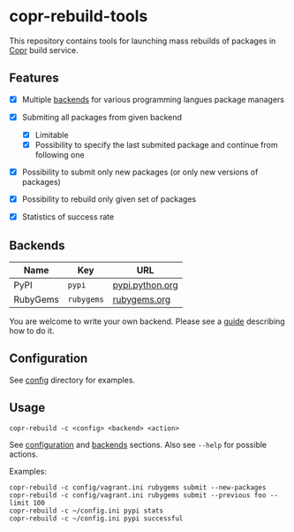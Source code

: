 # copr-rebuild-tools

This repository contains tools for launching mass rebuilds of packages in [Copr](http://copr.fedoraproject.org/) build service.

## Features
- [x] Multiple [backends](#backends) for various programming langues package managers
- [x] Submiting all packages from given backend
    - [x] Limitable
    - [x] Possibility to specify the last submited package and continue from following one
- [x] Possibility to submit only new packages (or only new versions of packages)
- [x] Possibility to rebuild only given set of packages
- [x] Statistics of success rate


## Backends

| Name     | Key         | URL                                        |
| -------- | ----------- | ------------------------------------------ |
| PyPI     | `pypi`      | [pypi.python.org](https://pypi.python.org) |
| RubyGems | `rubygems`  | [rubygems.org](http://rubygems.org)        |

You are welcome to write your own backend. Please see a [guide](backends/README.md) describing how to do it.

## Configuration

See [config](/config) directory for examples.


## Usage

    copr-rebuild -c <config> <backend> <action>

See [configuration](#configuration) and [backends](#backends) sections. Also see `--help` for possible actions.

Examples:

    copr-rebuild -c config/vagrant.ini rubygems submit --new-packages
    copr-rebuild -c config/vagrant.ini rubygems submit --previous foo --limit 100
    copr-rebuild -c ~/config.ini pypi stats
    copr-rebuild -c ~/config.ini pypi successful
